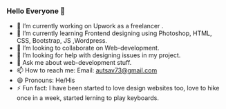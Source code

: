 ### Hello Everyone 👋

- 🔭 I’m currently working on Upwork as a freelancer .
- 🌱 I’m currently learning Frontend designing using Photoshop, HTML, CSS, Bootstrap, JS ,Wordpress.
- 👯 I’m looking to collaborate on Web-development.
- 🤔 I’m looking for help with designing issues in my project.
- 💬 Ask me about web-development stuff.
- 📫 How to reach me: Email: autsav73@gmail.com
- 😄 Pronouns: He/His
- ⚡ Fun fact: I have been started to love design websites too, love to hike once in a week, started lerning to play keyboards. 

